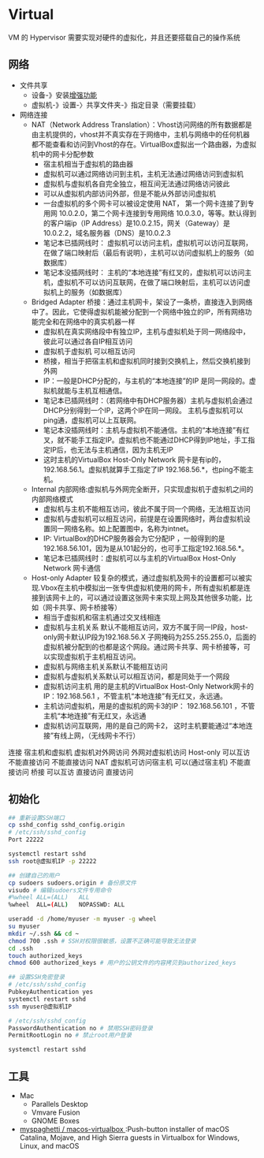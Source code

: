 # Virtual

VM 的 Hypervisor 需要实现对硬件的虚拟化，并且还要搭载自己的操作系统

## 网络

* 文件共享
    - 设备-》安装[增强功能](http://download.virtualbox.org/virtualbox/5.0.0/)
    - 虚拟机-》设置-〉共享文件夹-》指定目录（需要挂载）
* 网络连接
    - NAT（Network Address Translation）：Vhost访问网络的所有数据都是由主机提供的，vhost并不真实存在于网络中，主机与网络中的任何机器都不能查看和访问到Vhost的存在。VirtualBox虚拟出一个路由器，为虚拟机中的网卡分配参数
        + 宿主机相当于虚拟机的路由器
        + 虚拟机可以通过网络访问到主机，主机无法通过网络访问到虚拟机
        + 虚拟机与虚拟机各自完全独立，相互间无法通过网络访问彼此
        + 可以从虚拟机内部访问外部，但是不能从外部访问虚拟机
        + 一台虚拟机的多个网卡可以被设定使用 NAT， 第一个网卡连接了到专用网 10.0.2.0，第二个网卡连接到专用网络 10.0.3.0，等等。默认得到的客户端ip（IP Address）是10.0.2.15，网关（Gateway）是10.0.2.2，域名服务器（DNS）是10.0.2.3
        + 笔记本已插网线时： 虚拟机可以访问主机，虚拟机可以访问互联网，在做了端口映射后（最后有说明），主机可以访问虚拟机上的服务（如数据库）
        + 笔记本没插网线时： 主机的“本地连接”有红叉的，虚拟机可以访问主机，虚拟机不可以访问互联网，在做了端口映射后，主机可以访问虚拟机上的服务（如数据库）
    - Bridged Adapter 桥接：通过主机网卡，架设了一条桥，直接连入到网络中了。因此，它使得虚拟机能被分配到一个网络中独立的IP，所有网络功能完全和在网络中的真实机器一样
        + 虚拟机在真实网络段中有独立IP，主机与虚拟机处于同一网络段中，彼此可以通过各自IP相互访问
        + 虚拟机于虚拟机 可以相互访问
        + 桥接，相当于把宿主机和虚拟机同时接到交换机上，然后交换机接到外网
        + IP：一般是DHCP分配的，与主机的“本地连接”的IP 是同一网段的。虚拟机就能与主机互相通信。
        + 笔记本已插网线时：（若网络中有DHCP服务器）主机与虚拟机会通过DHCP分别得到一个IP，这两个IP在同一网段。 主机与虚拟机可以ping通，虚拟机可以上互联网。
        + 笔记本没插网线时：主机与虚拟机不能通信。主机的“本地连接”有红叉，就不能手工指定IP。虚拟机也不能通过DHCP得到IP地址，手工指定IP后，也无法与主机通信，因为主机无IP
        + 这时主机的VirtualBox Host-Only Network 网卡是有ip的，192.168.56.1。虚拟机就算手工指定了IP 192.168.56.*，也ping不能主机。
    - Internal 内部网络:虚拟机与外网完全断开，只实现虚拟机于虚拟机之间的内部网络模式
        + 虚拟机与主机不能相互访问，彼此不属于同一个网络，无法相互访问
        + 虚拟机与虚拟机可以相互访问，前提是在设置网络时，两台虚拟机设置同一网络名称。如上配置图中，名称为intnet。
        + IP: VirtualBox的DHCP服务器会为它分配IP ，一般得到的是192.168.56.101，因为是从101起分的，也可手工指定192.168.56.*。
        + 笔记本已插网线时：虚拟机可以与主机的VirtualBox Host-Only Network 网卡通信
    - Host-only Adapter 较复杂的模式，通过虚拟机及网卡的设置都可以被实现.Vbox在主机中模拟出一张专供虚拟机使用的网卡，所有虚拟机都是连接到该网卡上的，可以通过设置这张网卡来实现上网及其他很多功能，比如（网卡共享、网卡桥接等）
        + 相当于虚拟机和宿主机通过交叉线相连
        + 虚拟机与主机关系 默认不能相互访问，双方不属于同一IP段，host-only网卡默认IP段为192.168.56.X 子网掩码为255.255.255.0，后面的虚拟机被分配到的也都是这个网段。通过网卡共享、网卡桥接等，可以实现虚拟机于主机相互访问。
        + 虚拟机与网络主机关系默认不能相互访问
        + 虚拟机与虚拟机关系默认可以相互访问，都是同处于一个网段
        + 虚拟机访问主机 用的是主机的VirtualBox Host-Only Network网卡的IP：192.168.56.1 ，不管主机“本地连接”有无红叉，永远通。
        + 主机访问虚拟机，用是的虚拟机的网卡3的IP： 192.168.56.101 ，不管主机“本地连接”有无红叉，永远通
        + 虚拟机访问互联网，用的是自己的网卡2， 这时主机要能通过“本地连接”有线上网，（无线网卡不行）

 连接 宿主机和虚拟机 虚拟机对外网访问    外网对虚拟机访问
Host-only    可以互访   不能直接访问  不能直接访问
NAT 虚拟机可访问宿主机   可以(通过宿主机)   不能直接访问
桥接  可以互访    直接访问    直接访问

## 初始化

```sh
## 重新设置SSH端口
cp sshd_config sshd_config.origin
# /etc/ssh/sshd_config
Port 22222

systemctl restart sshd
ssh root@虚拟机IP -p 22222

## 创建自己的用户
cp sudoers sudoers.origin # 备份原文件
visudo # 编辑sudoers文件专用命令
#%wheel ALL=(ALL)   ALL
%wheel  ALL=(ALL)   NOPASSWD: ALL

useradd -d /home/myuser -m myuser -g wheel
su myuser
mkdir ~/.ssh && cd ~
chmod 700 .ssh # SSH对权限很敏感，设置不正确可能导致无法登录
cd .ssh
touch authorized_keys
chmod 600 authorized_keys # 用户的公钥文件的内容拷贝到authorized_keys

## 设置SSH免密登录
# /etc/ssh/sshd_config
PubkeyAuthentication yes
systemctl restart sshd
ssh myuser@虚拟机IP

# /etc/ssh/sshd_config
PasswordAuthentication no # 禁用SSH密码登录
PermitRootLogin no # 禁止root用户登录

systemctl restart sshd
```

## 工具

* Mac
    - Parallels Desktop
    - Vmvare Fusion
    - GNOME Boxes
* [ myspaghetti / macos-virtualbox ](https://github.com/myspaghetti/macos-virtualbox):Push-button installer of macOS Catalina, Mojave, and High Sierra guests in Virtualbox for Windows, Linux, and macOS
